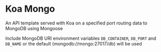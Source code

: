 # **Koa Mongo**

An API template served with Koa on a specified port routing data to MongoDB
using Mongoose

Include MongoDB URI environment variables `DB_CONTAINER`, `DB_PORT` and
`DB_NAME` or the default (mongodb://mongo:27017/db) will be used
